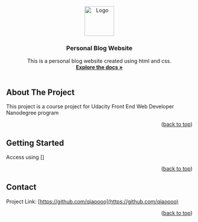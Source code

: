 <a name="readme-top"></a>

<br />
<div align="center">
  <a href="https://github.com/qiaoooo/personal_blog">
    <img src="images/logo.png" alt="Logo" width="80" height="80">
  </a>

<h3 align="center">Personal Blog Website</h3>

  <p align="center">
    This is a personal blog website created using html and css.
    <br />
    <a href="https://github.com/qiaoooo/personal_blog"><strong>Explore the docs »</strong></a>
    <br />
    <br />
  </p>
</div>

## About The Project

This project is a course project for Udacity Front End Web Developer Nanodegree program

<p align="right">(<a href="#readme-top">back to top</a>)</p>

## Getting Started

Access using []

<p align="right">(<a href="#readme-top">back to top</a>)</p>

## Contact

Project Link: [https://github.com/qiaoooo](https://github.com/qiaoooo)

<p align="right">(<a href="#readme-top">back to top</a>)</p>

